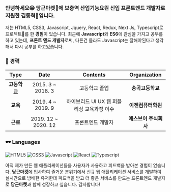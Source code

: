 ### 안녕하세요😁 당근마켓🥕에 보충역 산업기능요원 신입 프론트엔드 개발자로 지원한 김동혁🐹입니다.

저는 HTML5, CSS3, Javascript, Jquery, React, Redux, Next Js, Typescript로 프로젝트🏢를 한 **경험**이 있습니다.
최근에 **Javascript**와 **ES6**에 관심을 가지고 공부를 하고 있는데, **프론트 엔드 개발자**로써,
다른건 몰라도 Javascript는 잘해야된다고 생각해서 다시 공부를 하고있습니다.

### 🧡 경력

| **Type** | **Date** | **Contents** | **Organization** |
|:--------:|:--------:|:--------:|:--------:|
| **고등학교** | 2015. 3 ~ 2018. 3 | 고등학교 졸업 | **송곡고등학교** |
| **교육** | 2019. 4 ~ 2019. 9 | 하이브리드 UI UX 웹 퍼블리싱 교육과정 이수 | **이젠컴퓨터학원** |
| **근로** | 2019. 12 ~ 2020. 12 | 프론트엔드 개발자 | **에스브이 주식회사** |

### 🕶 Languages
![HTML5](https://img.shields.io/badge/HTML5-%E2%98%85%E2%98%85%E2%98%85%E2%98%85%E2%98%86-ff8a3d?style=plastic&logo=HTML5&logoColor=white) ![CSS3](https://img.shields.io/badge/CSS3-%E2%98%85%E2%98%85%E2%98%85%E2%98%85%E2%98%85-56c271?style=plastic&logo=CSS3&logoColor=white) ![Javascript](https://img.shields.io/badge/JAVASCRIPT-%E2%98%85%E2%98%85%E2%98%85%E2%98%85%E2%98%86-ff8a3d?style=plastic&logo=Javascript&logoColor=white) ![React](https://img.shields.io/badge/REACT-%E2%98%85%E2%98%85%E2%98%85%E2%98%85%E2%98%86-ff8a3d?style=plastic&logo=React&logoColor=white) ![Typescript](https://img.shields.io/badge/TYPESCRIPT-%E2%98%85%E2%98%85%E2%98%86%E2%98%86%E2%98%86-ff8a3d?style=plastic&logo=Typescript&logoColor=white)


아직 제가 만든 웹 애플리케이션들을 사용자가 사용하고 피드백을 받아본 경험이 없습니다. **당근마켓**에 입사하여 즐거운 분위기에서 신규 웹 애플리케이션 서비스를 개발하여 실시간으로 방배한 유저한테 피드백을 받고 더 좋은 서비스를 만드는 프론트엔드 개발자로 **당근마켓**과 함께 성장하고 싶습니다. 감사합니다!
